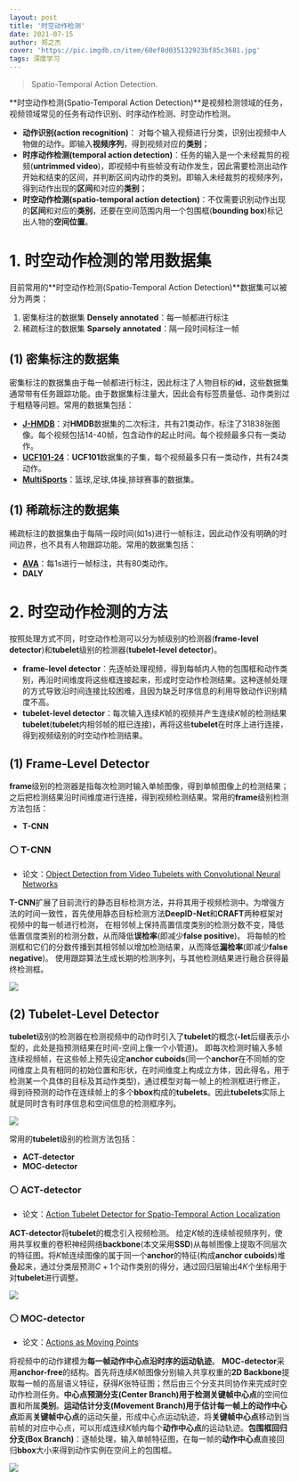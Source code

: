 ```yaml
---
layout: post
title: '时空动作检测'
date: 2021-07-15
author: 郑之杰
cover: 'https://pic.imgdb.cn/item/60ef8d035132923bf85c3681.jpg'
tags: 深度学习
---
```


> Spatio-Temporal Action Detection.

**时空动作检测(Spatio-Temporal Action Detection)**是视频检测领域的任务，视频领域常见的任务有动作识别、时序动作检测、时空动作检测。
- **动作识别(action recognition)**： 对每个输入视频进行分类，识别出视频中人物做的动作。即输入**视频序列**，得到视频对应的**类别**；
- **时序动作检测(temporal action detection)**：任务的输入是一个未经裁剪的视频(**untrimmed video**)，即视频中有些帧没有动作发生，因此需要检测出动作开始和结束的区间，并判断区间内动作的类别。即输入未经裁剪的视频序列，得到动作出现的**区间**和对应的**类别**；
- **时空动作检测(spatio-temporal action detection)**：不仅需要识别动作出现的**区间**和对应的**类别**，还要在空间范围内用一个包围框(**bounding box**)标记出人物的**空间位置**。

# 1. 时空动作检测的常用数据集
目前常用的**时空动作检测(Spatio-Temporal Action Detection)**数据集可以被分为两类：
1. 密集标注的数据集 **Densely annotated**：每一帧都进行标注
2. 稀疏标注的数据集 **Sparsely annotated**：隔一段时间标注一帧

## (1) 密集标注的数据集
密集标注的数据集由于每一帧都进行标注，因此标注了人物目标的**id**，这些数据集通常带有任务跟踪功能。由于数据集标注量大，因此会有标签质量低、动作类别过于粗糙等问题。常用的数据集包括：
- [**J-HMDB**](http://jhmdb.is.tue.mpg.de/)：对**HMDB**数据集的二次标注，共有$21$类动作，标注了$31838$张图像。每个视频包括$14$-$40$帧，包含动作的起止时间。每个视频最多只有一类动作。
- [**UCF101-24**](https://github.com/gurkirt/corrected-UCF101-Annots)：**UCF101**数据集的子集，每个视频最多只有一类动作，共有$24$类动作。
- [**MultiSports**](https://0809zheng.github.io/2021/07/16/multisports.html)：篮球,足球,体操,排球赛事的数据集。

## (1) 稀疏标注的数据集
稀疏标注的数据集由于每隔一段时间(如$1$s)进行一帧标注，因此动作没有明确的时间边界，也不具有人物跟踪功能。常用的数据集包括：
- [**AVA**](https://arxiv.org/abs/1705.08421)：每$1$s进行一帧标注，共有$80$类动作。
- **DALY**

# 2. 时空动作检测的方法
按照处理方式不同，时空动作检测可以分为帧级别的检测器(**frame-level detector**)和**tubelet**级别的检测器(**tubelet-level detector**)。
- **frame-level detector**：先逐帧处理视频，得到每帧内人物的包围框和动作类别，再沿时间维度将这些框连接起来，形成时空动作检测结果。这种逐帧处理的方式导致沿时间连接比较困难，且因为缺乏时序信息的利用导致动作识别精度不高。
- **tubelet-level detector**：每次输入连续$K$帧的视频并产生连续$K$帧的检测结果**tubelet**(**tubelet**内相邻帧的框已连接)，再将这些**tubelet**在时序上进行连接，得到视频级别的时空动作检测结果。

## (1) Frame-Level Detector
**frame**级别的检测器是指每次检测时输入单帧图像，得到单帧图像上的检测结果；之后把检测结果沿时间维度进行连接，得到视频检测结果。常用的**frame**级别检测方法包括：
- **T-CNN**

### ⚪ T-CNN
- 论文：[Object Detection from Video Tubelets with Convolutional Neural Networks](https://0809zheng.github.io/2021/06/10/tcnn.html)

**T-CNN**扩展了目前流行的静态目标检测方法，并将其用于视频检测中。为增强方法的时间一致性，首先使用静态目标检测方法**DeepID-Net**和**CRAFT**两种框架对视频中的每一帧进行检测，
在相邻帧上保持高置信度类别的检测分数不变，降低低置信度类别的检测分数，从而降低**误检率**(即减少**false positive**)。
将每帧的检测框和它们的分数传播到其相邻帧以增加检测结果，从而降低**漏检率**(即减少**false negative**)。
使用跟踪算法生成长期的检测序列，与其他检测结果进行融合获得最终检测框。

![](https://pic.imgdb.cn/item/60f0f8575132923bf85fd65a.jpg)


## (2) Tubelet-Level Detector
**tubelet**级别的检测器在检测视频中的动作时引入了**tubelet**的概念(**-let**后缀表示小型的，此处是指预测结果在时间-空间上像一个小管道)。
即每次检测时输入多帧连续视频帧，在这些帧上预先设定**anchor cuboids**(同一个**anchor**在不同帧的空间维度上具有相同的初始位置和形状，在时间维度上构成立方体，因此得名，用于检测某一个具体的目标及其动作类型)，通过模型对每一帧上的检测框进行修正，得到待预测的动作在连续帧上的多个**bbox**构成的**tubelets**。因此**tubelets**实际上就是同时含有时序信息和空间信息的检测框序列。

![](https://pic.imgdb.cn/item/60ef97855132923bf894bd2e.jpg)

常用的**tubelet**级别的检测方法包括：
- **ACT-detector**
- **MOC-detector**

### ⚪ ACT-detector
- 论文：[Action Tubelet Detector for Spatio-Temporal Action Localization](https://0809zheng.github.io/2021/06/09/act.html)

**ACT-detector**将**tubelet**的概念引入视频检测。
给定$K$帧的连续帧视频序列，使用共享权重的卷积神经网络**backbone**(本文采用**SSD**)从每帧图像上提取不同层次的特征图。将$K$帧连续图像的属于同一个**anchor**的特征(构成**anchor cuboids**)堆叠起来，通过分类层预测$C+1$个动作类别的得分，通过回归层输出$4K$个坐标用于对**tubelet**进行调整。

![](https://pic.imgdb.cn/item/60ef98805132923bf89a578a.jpg)

### ⚪ MOC-detector
- 论文：[Actions as Moving Points](https://0809zheng.github.io/2021/07/17/mocdetector.html)

将视频中的动作建模为**每一帧动作中心点沿时序的运动轨迹**。
**MOC-detector**采用**anchor-free**的结构。首先将连续$K$帧图像分别输入共享权重的**2D Backbone**提取每一帧的高层语义特征，获得$K$张特征图；然后由三个分支共同协作来完成时空动作检测任务。**中心点预测分支(Center Branch)**用于检测**关键帧中心点**的空间位置和所属**类别**。**运动估计分支(Movement Branch)**用于估计每一帧上的**动作中心点**距离**关键帧中心点**的运动矢量，形成中心点运动轨迹，将**关键帧中心点**移动到当前帧的对应中心点，可以形成连续$K$帧内每个**动作中心点**的运动轨迹。**包围框回归分支(Box Branch)**：逐帧处理，输入单帧特征图，在每一帧的**动作中心点**直接回归**bbox**大小来得到动作实例在空间上的包围框。

![](https://pic.imgdb.cn/item/60efb4c75132923bf8380225.jpg)

